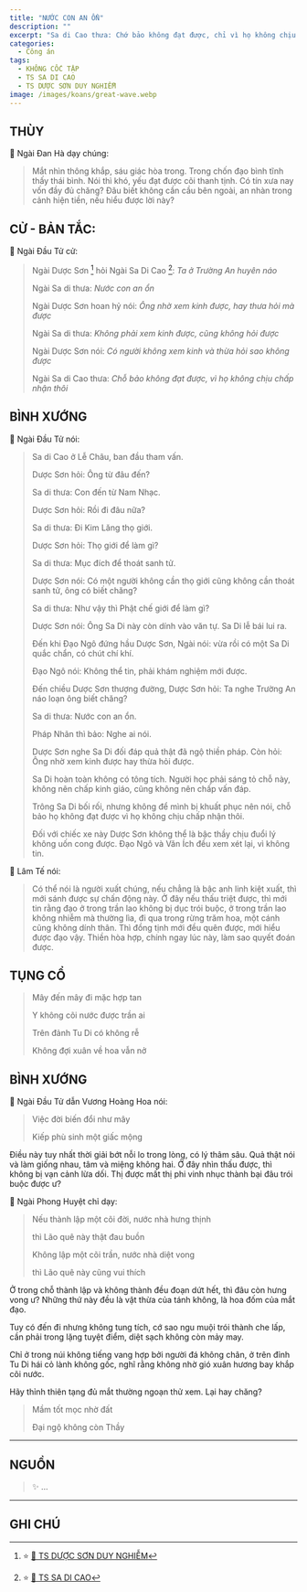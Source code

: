 ```yaml
---
title: "NƯỚC CON AN ỔN"
description: ""
excerpt: "Sa di Cao thưa: Chớ bảo không đạt được, chỉ vì họ không chịu chấp nhận thôi"
categories:
  - Công án
tags:
  - KHÔNG CỐC TẬP
  - TS SA DI CAO
  - TS DƯỢC SƠN DUY NGHIỄM
image: /images/koans/great-wave.webp
---
```


## THÙY

📢 Ngài Đan Hà dạy chúng:

> Mắt nhìn thông khắp, sáu giác hòa trong.
> Trong chốn đạo bình tĩnh thấy thái bình.
> Nói thì khó, yếu đạt được cõi thanh tịnh.
> Có tín xưa nay vốn đầy đủ chăng?
> Đâu biết không cần cầu bên ngoài, an nhàn trong cảnh hiện tiền, nếu hiểu được lời này?

## CỬ - BẢN TẮC:

📢 Ngài Đầu Tử cử:

> Ngài Dược Sơn [^1] hỏi Ngài Sa Di Cao [^2]: _Ta ở Trường An huyên náo_
>
> Ngài Sa di thưa: _Nước con an ổn_
>
> Ngài Dược Sơn hoan hỷ nói: _Ông nhờ xem kinh được, hay thưa hỏi mà được_
>
> Ngài Sa di thưa: _Không phải xem kinh được, cũng không hỏi được_
>
> Ngài Dược Sơn nói: _Có người không xem kinh và thừa hỏi sao không được_
>
> Ngài Sa di Cao thưa: _Chỗ bảo không đạt được, vì họ không chịu chấp nhận thôi_

## BÌNH XƯỚNG

📢 Ngài Đầu Tử nói:

> Sa di Cao ở Lễ Châu, ban đầu tham vấn.
>
> Dược Sơn hỏi: Ông từ đâu đến?
>
> Sa di thưa: Con đến từ Nam Nhạc.
>
> Dược Sơn hỏi: Rồi đi đâu nữa?
>
> Sa di thưa: Đi Kim Lăng thọ giới.
>
> Dược Sơn hỏi: Thọ giới để làm gì?
>
> Sa di thưa: Mục đích để thoát sanh tử.
>
> Dược Sơn nói: Có một người không cần thọ giới cũng không cần thoát sanh tử, ông có biết chăng?
>
> Sa di thưa: Như vậy thì Phật chế giới để làm gì?
>
> Dược Sơn nói: Ông Sa Di này còn dính vào văn tự. Sa Di lễ bái lui ra.
>
> Đến khi Đạo Ngô đứng hầu Dược Sơn, Ngài nói: vừa rồi có một Sa Di quắc chẩn, có chút chí khí.
>
> Đạo Ngô nói: Không thể tin, phải khám nghiệm mới được.
>
> Đến chiều Dược Sơn thượng đường, Dược Sơn hỏi: Ta nghe Trường An náo loạn ông biết chăng?
>
> Sa di thưa: Nước con an ổn.
>
> Pháp Nhãn thì bảo: Nghe ai nói.
>
> Dược Sơn nghe Sa Di đối đáp quả thật đã ngộ thiền pháp. Còn hỏi: Ông nhờ xem kinh được hay thừa hỏi được.
>
> Sa Di hoàn toàn không có tông tích. Người học phải sáng tỏ chỗ này, không nên chấp kinh giáo, cũng không nên chấp vấn đáp.
>
> Trông Sa Di bối rối, nhưng không để mình bị khuất phục nên nói, chỗ bảo họ không đạt được vì họ không chịu chấp nhận thôi.
>
> Đối với chiếc xe này Dược Sơn không thể là bậc thầy chịu đuổi lý không uốn cong được. Đạo Ngô và Văn Ích đều xem xét lại, vì không tin.

📢 Lâm Tế nói:

> Có thể nói là người xuất chúng, nếu chẳng là bậc anh linh kiệt xuất, thì mới sánh được sự chấn động này.
> Ở đây nếu thấu triệt được, thì mới tin rằng đạo ở trong trần lao không bị dục trói buộc, ở trong trần lao không nhiễm mà thường lìa, đi qua trong rừng trăm hoa, một cánh cũng không dính thân.
> Thì đồng tịnh mới đều quên được, mới hiểu được đạo vậy.
> Thiền hòa hợp, chính ngay lúc này, làm sao quyết đoán được.

## TỤNG CỔ

> Mây đến mây đi mặc hợp tan
>
> Y không cõi nước được trần ai
>
> Trên đảnh Tu Di có không rễ
>
> Không đợi xuân về hoa vẫn nở

## BÌNH XƯỚNG

📢 Ngài Đầu Tử dẫn Vương Hoàng Hoa nói:

> Việc đời biến đổi như mây
>
> Kiếp phù sinh một giấc mộng

Điều này tuy nhất thời giải bớt nỗi lo trong lòng, có lý thâm sâu.
Quả thật nói và làm giống nhau, tâm và miệng không hai. Ở đây nhìn thấu được, thì không bị vạn cảnh lừa dối.
Thị được mất thị phi vinh nhục thành bại đâu trói buộc được ư?

📢 Ngài Phong Huyệt chỉ dạy:

> Nếu thành lập một cõi đời, nước nhà hưng thịnh
>
> thì Lão quê này thật đau buồn
>
> Không lập một cõi trần, nước nhà diệt vong
>
> thì Lão quê này cũng vui thích

Ở trong chỗ thành lập và không thành đều đoạn dứt hết, thì đâu còn hưng vong ư?
Những thứ này đều là vật thừa của tánh không, là hoa đốm của mắt đạo.

Tuy có đến đi nhưng không tung tích, cớ sao ngu muội trói thành che lấp, cần phải trong lặng tuyệt điểm, diệt sạch không còn mảy may.

Chỉ ở trong núi không tiếng vang hợp bởi người đá không chân, ở trên đỉnh Tu Di hái cỏ lành không gốc, nghĩ rằng không nhờ gió xuân hương bay khắp cõi nước.

Hãy thỉnh thiên tạng đủ mắt thường ngoạn thử xem. Lại hay chăng?

> Mầm tốt mọc nhờ đất
>
> Đại ngộ không còn Thầy

<hr class="blog-rule" />

## NGUỒN

> ✨ ...

<hr class="blog-rule" />

## GHI CHÚ

[^1]: ⭐️ <a href="http://thuongchieu.net/index.php/phapthoai/suphu/4704-tsduocson" target="_blank">🔗 TS DƯỢC SƠN DUY NGHIỄM</a>

[^2]: ⭐️ <a href="http://www.thuongchieu.net/index.php/phapthoai/suphu/4794-sadicao" target="_blank">🔗 TS SA DI CAO</a>
